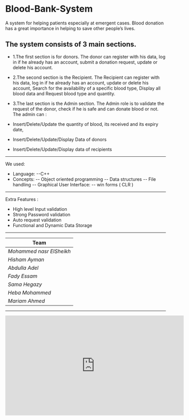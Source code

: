 # Blood-Bank-System


A system for helping patients especially at emergent cases. Blood donation has a great
importance in helping to save other people’s lives. 
## The system consists of 3 main sections.
- 1.The first section is for donors. The donor can register with his data, log in if he already has an account, submit a donation request, update or delete his account.

- 2.The second section is the Recipient.
The Recipient can register with his data, log in if he already has an account, update or delete his account, Search for the availability of a specific blood type, Display all blood data and Request blood type and quantity.

- 3.The last section is the Admin section.
The Admin role is to validate the request of the donor, check if he is safe and can donate blood or not.
The admin can :
-	Insert/Delete/Update the quantity of blood, its received and its expiry date,
-	Insert/Delete/Update/Display Data of donors
-	Insert/Delete/Update/Display data of recipients 

---
We used:
- Language:
--C++
-	Concepts:
--	Object oriented programming
--	Data structures
--	File handling
 -- Graphical User Interface:
--	win forms ( CLR ) 

---
Extra Features :
-	High level Input validation
-	Strong Password validation 
-	Auto request validation
-	Functional and Dynamic Data Storage

---

|  Team                        | 
| ---------------------------- | 
| *Mohammed nasr ElSheikh*     | 
| *Hisham Ayman*               | 
| *Abdulla Adel*               | 
| *Fady Essam*                 | 
| *Sama Hegazy*                | 
| *Heba Mohammed*  
|*Mariam Ahmed*                |

---

<iframe src="https://www.facebook.com/plugins/video.php?height=314&href=https%3A%2F%2Fwww.facebook.com%2F100004159184908%2Fvideos%2F3170924983124013%2F&show_text=false&width=560&t=0" width="560" height="314" style="border:none;overflow:hidden" scrolling="no" frameborder="0" allowfullscreen="true" allow="autoplay; clipboard-write; encrypted-media; picture-in-picture; web-share" allowFullScreen="true"></iframe>
